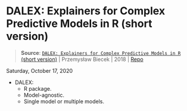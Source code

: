 # DALEX: Explainers for Complex Predictive Models in R (short version)

> **Source**: [`DALEX: Explainers for Complex Predictive Models in R` (short version)](https://jmlr.org/papers/v19/18-416.html) | Przemysław Biecek | 2018 | [Repo](https://github.com/ModelOriented/DALEX)

Saturday, October 17, 2020

- DALEX:
  - R package.
  - Model-agnostic.
  - Single model or multiple models.
